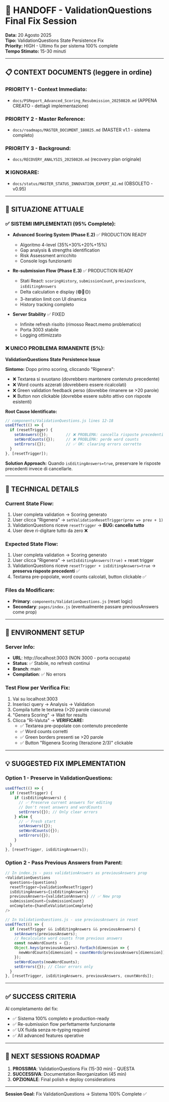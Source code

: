 # 🎯 HANDOFF - ValidationQuestions Final Fix Session
**Data:** 20 Agosto 2025  
**Tipo:** ValidationQuestions State Persistence Fix  
**Priority:** HIGH - Ultimo fix per sistema 100% complete  
**Tempo Stimato:** 15-30 minuti

---

## 📋 **CONTEXT DOCUMENTS** (leggere in ordine)

### **PRIORITY 1 - Context Immediato:**
- `docs/PSReport_Advanced_Scoring_Resubmission_20250820.md` (APPENA CREATO - dettagli implementazione)

### **PRIORITY 2 - Master Reference:**  
- `docs/roadmaps/MASTER_DOCUMENT_180825.md` (MASTER v1.1 - sistema completo)

### **PRIORITY 3 - Background:**
- `docs/RECOVERY_ANALYSIS_20250820.md` (recovery plan originale)

### **❌ IGNORARE:**
- `docs/status/MASTER_STATUS_INNOVATION_EXPERT_AI.md` (OBSOLETO - v0.95)

---

## 🎯 **SITUAZIONE ATTUALE**

### **✅ SISTEMI IMPLEMENTATI (95% Complete):**
- **Advanced Scoring System (Phase E.2)** ✅ PRODUCTION READY
  - Algoritmo 4-level (35%+30%+20%+15%)  
  - Gap analysis & strengths identification
  - Risk Assessment arricchito
  - Console logs funzionanti

- **Re-submission Flow (Phase E.3)** ✅ PRODUCTION READY
  - Stati React: `scoringHistory`, `submissionCount`, `previousScore`, `isEditingAnswers`
  - Delta calculation e display (🟢🔴🟡)
  - 3-iteration limit con UI dinamica
  - History tracking completo

- **Server Stability** ✅ FIXED
  - Infinite refresh risolto (rimosso React.memo problematico)
  - Porta 3003 stabile
  - Logging ottimizzato

### **❌ UNICO PROBLEMA RIMANENTE (5%):**

**ValidationQuestions State Persistence Issue**

**Sintomo:** Dopo primo scoring, cliccando "Rigenera":
- ❌ Textarea si svuotano (dovrebbero mantenere contenuto precedente)
- ❌ Word counts azzerati (dovrebbero essere ricalcolati)  
- ❌ Green validation feedback perso (dovrebbe rimanere se >20 parole)
- ❌ Button non clickable (dovrebbe essere subito attivo con risposte esistenti)

**Root Cause Identificato:**
```javascript
// components/ValidationQuestions.js lines 12-18
useEffect(() => {
  if (resetTrigger) {
    setAnswers({});        // ❌ PROBLEMA: cancella risposte precedenti
    setWordCounts({});     // ❌ PROBLEMA: perde word counts  
    setErrors({});         // ✅ OK: clearing errors corretto
  }
}, [resetTrigger]);
```

**Solution Approach:**
Quando `isEditingAnswers=true`, preservare le risposte precedenti invece di cancellarle.

---

## 🔧 **TECHNICAL DETAILS**

### **Current State Flow:**
1. User completa validation → Scoring generato
2. User clicca "Rigenera" → `setValidationResetTrigger(prev => prev + 1)`
3. ValidationQuestions riceve `resetTrigger` → **BUG: cancella tutto**
4. User deve ri-digitare tutto da zero ❌

### **Expected State Flow:**
1. User completa validation → Scoring generato  
2. User clicca "Rigenera" → `setIsEditingAnswers(true)` + reset trigger
3. ValidationQuestions riceve `resetTrigger + isEditingAnswers=true` → **preserva risposte precedenti** ✅
4. Textarea pre-popolate, word counts calcolati, button clickable ✅

### **Files da Modificare:**
- **Primary**: `components/ValidationQuestions.js` (reset logic)
- **Secondary**: `pages/index.js` (eventualmente passare previousAnswers come prop)

---

## 🚀 **ENVIRONMENT SETUP**

### **Server Info:**
- **URL**: http://localhost:3003 (NON 3000 - porta occupata)
- **Status**: ✅ Stabile, no refresh continui
- **Branch**: main
- **Compilation**: ✅ No errors

### **Test Flow per Verifica Fix:**
1. Vai su localhost:3003
2. Inserisci query → Analysis → Validation  
3. Compila tutte le textarea (>20 parole ciascuna)
4. "Genera Scoring" → Wait for results
5. Clicca "Ri-Valuta" → **VERIFICARE:**
   - ✅ Textarea pre-popolate con contenuto precedente
   - ✅ Word counts corretti
   - ✅ Green borders presenti se >20 parole  
   - ✅ Button "Rigenera Scoring (Iterazione 2/3)" clickable

---

## 💡 **SUGGESTED FIX IMPLEMENTATION**

### **Option 1 - Preserve in ValidationQuestions:**
```javascript
useEffect(() => {
  if (resetTrigger) {
    if (isEditingAnswers) {
      // ✅ Preserve current answers for editing
      // Don't reset answers and wordCounts
      setErrors({}); // Only clear errors
    } else {
      // ✅ Fresh start
      setAnswers({});
      setWordCounts({});
      setErrors({});
    }
  }
}, [resetTrigger, isEditingAnswers]);
```

### **Option 2 - Pass Previous Answers from Parent:**
```javascript
// In index.js - pass validationAnswers as previousAnswers prop
<ValidationQuestions 
  questions={questions}
  resetTrigger={validationResetTrigger}
  isEditingAnswers={isEditingAnswers}
  previousAnswers={validationAnswers} // ✅ New prop
  submissionCount={submissionCount}
  onComplete={handleValidationComplete}
/>

// In ValidationQuestions.js - use previousAnswers in reset
useEffect(() => {
  if (resetTrigger && isEditingAnswers && previousAnswers) {
    setAnswers(previousAnswers);
    // Recalculate word counts from previous answers
    const newWordCounts = {};
    Object.keys(previousAnswers).forEach(dimension => {
      newWordCounts[dimension] = countWords(previousAnswers[dimension]);
    });
    setWordCounts(newWordCounts);
    setErrors({}); // Clear errors only
  }
}, [resetTrigger, isEditingAnswers, previousAnswers, countWords]);
```

---

## ✅ **SUCCESS CRITERIA**

Al completamento del fix:
- ✅ Sistema 100% completo e production-ready
- ✅ Re-submission flow perfettamente funzionante  
- ✅ UX fluida senza re-typing required
- ✅ All advanced features operative

---

## 📅 **NEXT SESSIONS ROADMAP**

1. **PROSSIMA**: ValidationQuestions Fix (15-30 min) - QUESTA
2. **SUCCESSIVA**: Documentation Reorganization (45 min)
3. **OPZIONALE**: Final polish e deploy considerations

---

**Session Goal:** Fix ValidationQuestions → Sistema 100% Complete ✅